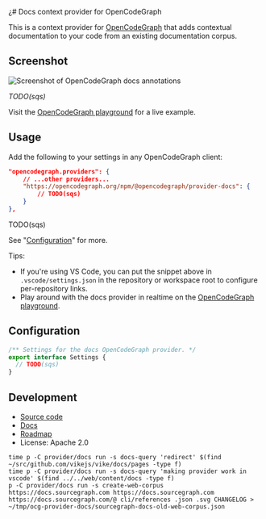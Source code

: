 ¿# Docs context provider for OpenCodeGraph

This is a context provider for [OpenCodeGraph](https://opencodegraph.org) that adds contextual documentation to your code from an existing documentation corpus.

## Screenshot

![Screenshot of OpenCodeGraph docs annotations](<TODO(sqs)>)

_TODO(sqs)_

Visit the [OpenCodeGraph playground](https://opencodegraph.org/playground) for a live example.

## Usage

Add the following to your settings in any OpenCodeGraph client:

```json
"opencodegraph.providers": {
    // ...other providers...
    "https://opencodegraph.org/npm/@opencodegraph/provider-docs": {
        // TODO(sqs)
    }
},
```

TODO(sqs)

See "[Configuration](#configuration)" for more.

Tips:

- If you're using VS Code, you can put the snippet above in `.vscode/settings.json` in the repository or workspace root to configure per-repository links.
- Play around with the docs provider in realtime on the [OpenCodeGraph playground](https://opencodegraph.org/playground).

## Configuration

<!-- Keep in sync with index.ts -->

```typescript
/** Settings for the docs OpenCodeGraph provider. */
export interface Settings {
  // TODO(sqs)
}
```

## Development

- [Source code](https://sourcegraph.com/github.com/sourcegraph/opencodegraph/-/tree/provider/docs)
- [Docs](https://opencodegraph.org/docs/providers/docs)
- [Roadmap](https://github.com/sourcegraph/opencodegraph/issues/11)
- License: Apache 2.0

```
time p -C provider/docs run -s docs-query 'redirect' $(find ~/src/github.com/vikejs/vike/docs/pages -type f)
time p -C provider/docs run -s docs-query 'making provider work in vscode' $(find ../../web/content/docs -type f)
p -C provider/docs run -s create-web-corpus https://docs.sourcegraph.com https://docs.sourcegraph.com https://docs.sourcegraph.com/@ cli/references .json .svg CHANGELOG > ~/tmp/ocg-provider-docs/sourcegraph-docs-old-web-corpus.json
```
